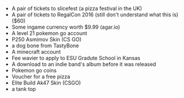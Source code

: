 * A pair of tickets to slicefest (a pizza festival in the UK)
* A pair of tickets to RegalCon 2016 (still don't understand what this is) ($60)
* Some ingame currency worth $9.99 (agar.io)
* A level 21 pokemon go account
* P250 Asmimov Skin (CS GO)
* a dog bone from TastyBone
* A minecraft account
* Fee wavier to apply to ESU Gradute School in Kansas
* A download to an indie band's album before it was released
* Pokemon go coins
* Voucher for a free pizza
* Elite Build Ak47 Skin (CSGO)
* a tank top

